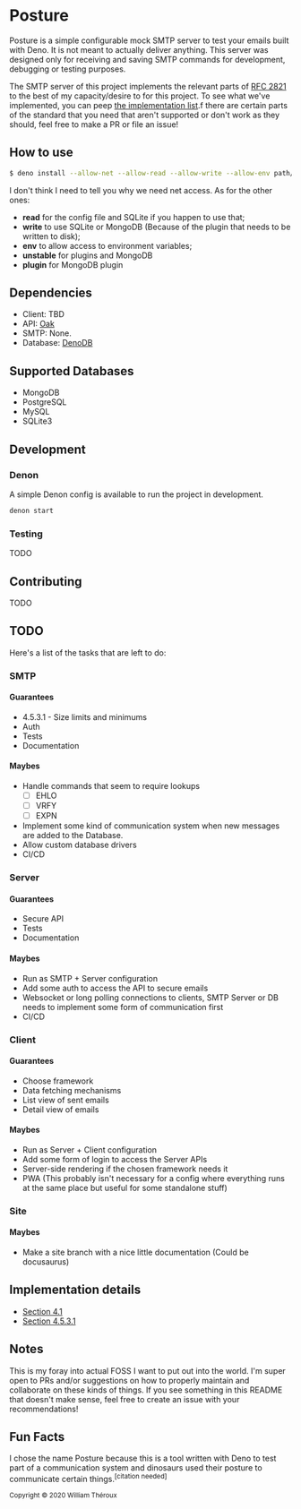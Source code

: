 # Posture
Posture is a simple configurable mock SMTP server to test your emails built with Deno. It is not meant to actually deliver anything. This server was designed only for receiving and saving SMTP commands for development, debugging or testing purposes. 

The SMTP server of this project implements the relevant parts of [RFC 2821](https://tools.ietf.org/html/rfc2821) to the best of my capacity/desire to for this project. To see what we've implemented, you can peep [the implementation list](#implentation-details).f there are certain parts of the standard that you need that aren't supported or don't work as they should, feel free to make a PR or file an issue!

## How to use
```sh
$ deno install --allow-net --allow-read --allow-write --allow-env path/to/repo
```

I don't think I need to tell you why we need net access. As for the other ones:
- **read** for the config file and SQLite if you happen to use that;
- **write** to use SQLite or MongoDB (Because of the plugin that needs to be written to disk);
- **env** to allow access to environment variables;
- **unstable** for plugins and MongoDB
- **plugin** for MongoDB plugin

## Dependencies
- Client: TBD
- API: [Oak](https://deno.land/x/oak)
- SMTP: None.
- Database: [DenoDB](https://deno.land/x/denodb)

## Supported Databases
- MongoDB
- PostgreSQL
- MySQL
- SQLite3

## Development
### Denon
A simple Denon config is available to run the project in development.
```bash
denon start
```

### Testing
TODO

## Contributing
TODO

## TODO
Here's a list of the tasks that are left to do:

### SMTP
#### Guarantees
- 4.5.3.1 - Size limits and minimums
- Auth
- Tests
- Documentation

#### Maybes
- Handle commands that seem to require lookups
	- [ ] EHLO
	- [ ] VRFY
	- [ ] EXPN
- Implement some kind of communication system when new messages are added to the Database.
- Allow custom database drivers
- CI/CD

### Server
#### Guarantees
- Secure API
- Tests
- Documentation

#### Maybes
- Run as SMTP + Server configuration
- Add some auth to access the API to secure emails
- Websocket or long polling connections to clients, SMTP Server or DB needs to implement some form of communication first
- CI/CD

### Client
#### Guarantees
- Choose framework
- Data fetching mechanisms
- List view of sent emails
- Detail view of emails

#### Maybes
- Run as Server + Client configuration
- Add some form of login to access the Server APIs
- Server-side rendering if the chosen framework needs it
- PWA (This probably isn't necessary for a config where everything runs at the same place but useful for some standalone stuff)

### Site
#### Maybes
- Make a site branch with a nice little documentation (Could be docusaurus)

## Implementation details
- [Section 4.1](https://tools.ietf.org/html/rfc2821#section-4.1)
- [Section 4.5.3.1](https://tools.ietf.org/html/rfc2821#section-4.5.3.1)

## Notes
This is my foray into actual FOSS I want to put out into the world. I'm super open to PRs and/or suggestions on how to properly maintain and collaborate on these kinds of things. If you see something in this README that doesn't make sense, feel free to create an issue with your recommendations!

## Fun Facts
I chose the name Posture because this is a tool written with Deno to test part of a communication system and dinosaurs used their posture to communicate certain things.<sup>[citation needed]</sup>

<small>Copyright © 2020 William Théroux</small>